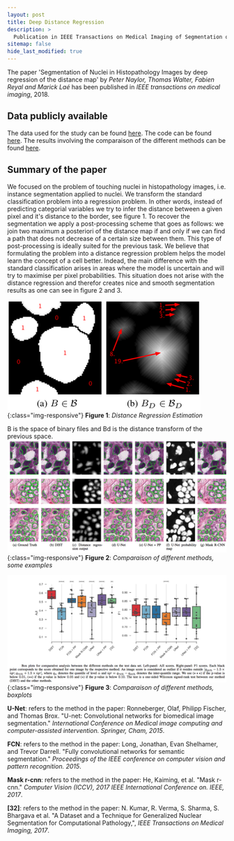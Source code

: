 ```yaml
---
layout: post
title: Deep Distance Regression
description: >
  Publication in IEEE Transactions on Medical Imaging of Segmentation of Nuclei in Histopathology Images by deep regression of the distance map.
sitemap: false
hide_last_modified: true
---
```



The paper 'Segmentation of Nuclei in Histopathology Images by deep regression of the distance map' by *Peter Naylor, Thomas Walter, Fabien Reyal and Marick Laé* has been published in *IEEE transactions on medical imaging*, 2018.

## Data publicly available
The data used for the study can be found [here](https://zenodo.org/record/1175282#.WyP61xy-l5E). 
The code can be found [here](https://github.com/PeterJackNaylor/DRFNS).
The results involving the comparaison of the different methods can be found [here](https://cloud.mines-paristech.fr/index.php/s/6JakOTrUdwj6uoe).

## Summary of the paper
We focused on the problem of touching nuclei in histopathology images, i.e. instance segmentation applied to nuclei. We transform the standard classification problem into a regression problem. In other words, instead of predicting categorial variables we try to infer the distance between a given pixel and it's distance to the border, see figure 1. To recover the segmentation we apply a post-processing scheme that goes as follows: we join two maximum a posteriori of the distance map if and only if we can find a path that does not decrease of a certain size between them. This type of post-processing is ideally suited for the previous task. We believe that formulating the problem into a distance regression problem helps the model learn the concept of a cell better. Indead, the main difference with the standard classification arises in areas where the model is uncertain and will try to maximise per pixel probabilities. This situation does not arise with the distance regression and therefor creates nice and smooth segmentation results as one can see in figure 2 and 3. 



![](/assets/imgs/posts/tmi_2018/CategorialDistance.png){:class="img-responsive"}
**Figure 1**: *Distance Regression Estimation* 

B is the space of binary files and Bd is the distance transform of the previous space.
![](/assets/imgs/posts/tmi_2018/Samples.png){:class="img-responsive"}
**Figure 2**: *Comparaison of different methods, some examples*

![](/assets/imgs/posts/tmi_2018/BoxPlot.png){:class="img-responsive"}
**Figure 3**: *Comparaison of different methods, boxplots*

**U-Net**: refers to the method in the paper: Ronneberger, Olaf, Philipp Fischer, and Thomas Brox. "U-net: Convolutional networks for biomedical image segmentation." *International Conference on Medical image computing and computer-assisted intervention. Springer, Cham, 2015*.

**FCN**: refers to the method in the paper: Long, Jonathan, Evan Shelhamer, and Trevor Darrell. "Fully convolutional networks for semantic segmentation." *Proceedings of the IEEE conference on computer vision and pattern recognition. 2015*.

**Mask r-cnn**: refers to the method in the paper: He, Kaiming, et al. "Mask r-cnn." *Computer Vision (ICCV), 2017 IEEE International Conference on. IEEE, 2017*.

**[32]**: refers to the method in the paper: N. Kumar, R. Verma, S. Sharma, S. Bhargava et al. "A Dataset and a Technique for Generalized Nuclear Segmentation for Computational Pathology,", *IEEE Transactions on Medical Imaging, 2017*.
